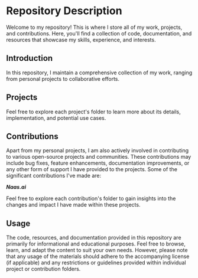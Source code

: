 # Repository Description

Welcome to my repository! This is where I store all of my work, projects, and contributions. Here,
you'll find a collection of code, documentation, and resources that showcase my skills, experience, and interests.

## Introduction

In this repository, I maintain a comprehensive collection of my work, ranging from personal projects to collaborative efforts.

## Projects

Feel free to explore each project's folder to learn more about its details, implementation, and potential use cases.

## Contributions

Apart from my personal projects, I am also actively involved in contributing to various open-source projects and communities. 
These contributions may include bug fixes, feature enhancements, documentation improvements, or any other form of support I have provided to the projects.
Some of the significant contributions I've made are:

***Naas.ai***

Feel free to explore each contribution's folder to gain insights into the changes and impact I have made within these projects.

## Usage

The code, resources, and documentation provided in this repository are primarily for informational and educational purposes.
Feel free to browse, learn, and adapt the content to suit your own needs. However, please note that any usage of the materials should adhere to the accompanying license (if applicable) and any restrictions or guidelines provided within individual project or contribution folders.
